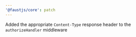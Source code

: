 ```yaml
---
'@faustjs/core': patch
---
```


Added the appropriate `Content-Type` response header to the `authorizeHandler` middleware
